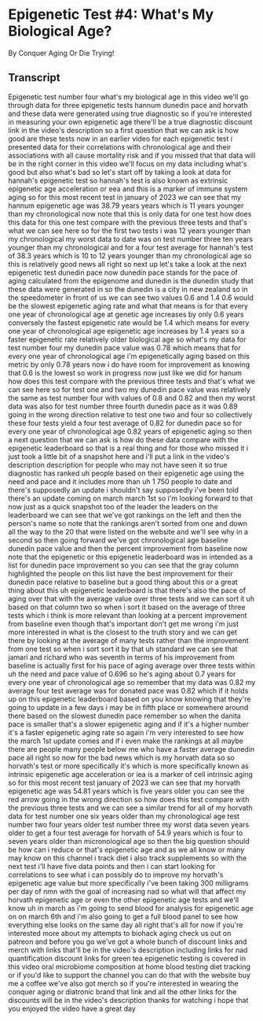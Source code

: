 # Epigenetic Test #4: What's My Biological Age?

By Conquer Aging Or Die Trying! 


## Transcript

Epigenetic test number four what's my biological age in this video we'll go through data for three epigenetic tests hannum dunedin pace and horvath and these data were generated using true diagnostic so if you're interested in measuring your own epigenetic age there'll be a true diagnostic discount link in the video's description so a first question that we can ask is how good are these tests now in an earlier video for each epigenetic test i presented data for their correlations with chronological age and their associations with all cause mortality risk and if you missed that that data will be in the right corner in this video we'll focus on my data including what's good but also what's bad so let's start off by taking a look at data for hannah's epigenetic test so hannah's test is also known as extrinsic epigenetic age acceleration or eea and this is a marker of immune system aging so for this most recent test in january of 2023 we can see that my hannum epigenetic age was 38.79 years years which is 11 years younger than my chronological now note that this is only data for one test how does this data for this one test compare with the previous three tests and that's what we can see here so for the first two tests i was 12 years younger than my chronological my worst data to date was on test number three ten years younger than my chronological and for a four test average for hannah's test of 38.3 years which is 10 to 12 years younger than my chronological age so this is relatively good news all right so next up let's take a look at the next epigenetic test dunedin pace now dunedin pace stands for the pace of aging calculated from the epigenome and dunedin is the dunedin study that these data were generated in so the dunedin is a city in new zealand so in the speedometer in front of us we can see two values 0.6 and 1.4 0.6 would be the slowest epigenetic aging rate and what that means is for that every one year of chronological age at genetic age increases by only 0.6 years conversely the fastest epigenetic rate would be 1.4 which means for every one year of chronological age epigenetic age increases by 1.4 years so a faster epigenetic rate relatively older biological age so what's my data for test number four my dunedin pace value was 0.78 which means that for every one year of chronological age i'm epigenetically aging based on this metric by only 0.78 years now i do have room for improvement as knowing that 0.6 is the lowest so work in progress now just like we did for hanum how does this test compare with the previous three tests and that's what we can see here so for test one and two my dunedin pace value was relatively the same as test number four with values of 0.8 and 0.82 and then my worst data was also for test number three fourth dunedin pace as it was 0.89 going in the wrong direction relative to test one two and four so collectively these four tests yield a four test average of 0.82 for dunedin pace so for every one year of chronological age 0.82 years of epigenetic aging so then a next question that we can ask is how do these data compare with the epigenetic leaderboard so that is a real thing and for those who missed it i just took a little bit of a snapshot here and i'll put a link in the video's description description for people who may not have seen it so true diagnostic has ranked uh people based on their epigenetic age using the need and pace and it includes more than uh 1 750 people to date and there's supposedly an update i shouldn't say supposedly i've been told there's an update coming on march march 1st so i'm looking forward to that now just as a quick snapshot too of the leader the leaders on the leaderboard we can see that we've got rankings on the left and then the person's name so note that the rankings aren't sorted from one and down all the way to the 20 that were listed on the website and we'll see why in a second so then going forward we've got chronological age baseline dunedin pace value and then the percent improvement from baseline now note that the epigenetic or this epigenetic leaderboard was in intended as a list for dunedin pace improvement so you can see that the gray column highlighted the people on this list have the best improvement for their dunedin pace relative to baseline but a good thing about this or a great thing about this uh epigenetic leaderboard is that there's also the pace of aging over that with the average value over three tests and we can sort it uh based on that column two so when i sort it based on the average of three tests which i think is more relevant than looking at a percent improvement from baseline even though that's important don't get me wrong i'm just more interested in what is the closest to the truth story and we can get there by looking at the average of many tests rather than the improvement from one test so when i sort sort it by that uh standard we can see that jamari and richard who was seventh in terms of his improvement from baseline is actually first for his pace of aging average over three tests within uh the need and pace value of 0.696 so he's aging about 0.7 years for every one year of chronological age so remember that my data was 0.82 my average four test average was for donated pace was 0.82 which if it holds up on this epigenetic leaderboard based on you know knowing that they're going to update in a few days i may be in fifth place or somewhere around there based on the slowest dunedin pace remember so when the danita pace is smaller that's a slower epigenetic aging and if it's a higher number it's a faster epigenetic aging rate so again i'm very interested to see how the march 1st update comes and if i even make the rankings at all maybe there are people many people below me who have a faster average dunedin pace all right so now for the bad news which is my horvath data so so horvath's test or more specifically it's which is more specifically known as intrinsic epigenetic age acceleration or iea is a marker of cell intrinsic aging so for this most recent test january of 2023 we can see that my horvath epigenetic age was 54.81 years which is five years older you can see the red arrow going in the wrong direction so how does this test compare with the previous three tests and we can see a similar trend for all of my horvath data for test number one six years older than my chronological age test number two four years older test number three my worst data seven years older to get a four test average for horvath of 54.9 years which is four to seven years older than micronological age so then the big question should be how can i reduce or that's epigenetic age and as we all know or many may know on this channel i track diet i also track supplements so with the next test i'll have five data points and then i can start looking for correlations to see what i can possibly do to improve my horvath's epigenetic age value but more specifically i've been taking 300 milligrams per day of nmn with the goal of increasing nad so what will that affect my horvath epigenetic age or even the other epigenetic age tests and we'll know uh in march as i'm going to send blood for analysis for epigenetic age on on march 6th and i'm also going to get a full blood panel to see how everything else looks on the same day all right that's all for now if you're interested more about my attempts to biohack aging check us out on patreon and before you go we've got a whole bunch of discount links and merch with links that'll be in the video's description including links for nad quantification discount links for green tea epigenetic testing is covered in this video oral microbiome composition at home blood testing diet tracking or if you'd like to support the channel you can do that with the website buy me a coffee we've also got merch so if you're interested in wearing the conquer aging or diatronic brand that link and all the other links for the discounts will be in the video's description thanks for watching i hope that you enjoyed the video have a great day
